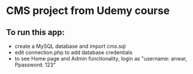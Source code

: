 
# CMS project from Udemy course


## To run this app:
- create a MySQL database and import cms.sql
- edit connection.php to add database credentials
- to see Home page and Admin functionality, login as "username: anwar, Ppassword: 123"
